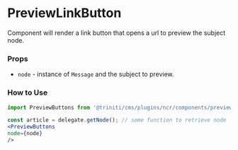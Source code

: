 # PreviewLinkButton
Component will render a link button that opens a url to preview the subject node.

### Props
+ `node` - instance of `Message` and the subject to preview.

### How to Use
```jsx harmony
import PreviewButtons from '@triniti/cms/plugins/ncr/components/preview-buttons';

const article = delegate.getNode(); // some function to retrieve node
<PreviewButtons
node={node}
/>
```
